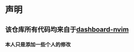 # 声明

## **该仓库所有代码均来自于[dashboard-nvim](https://github.com/glepnir/dashboard-nvim)**

### 本人只是添加一些个人的修改
